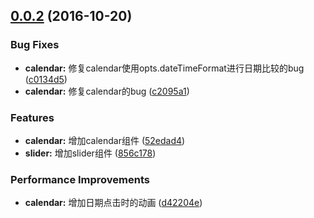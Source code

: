 <a name="0.0.2"></a>
## [0.0.2](https://github.com/fsy0718/riot-component/compare/52edad4...0.0.2) (2016-10-20)


### Bug Fixes

* **calendar:** 修复calendar使用opts.dateTimeFormat进行日期比较的bug ([c0134d5](https://github.com/fsy0718/riot-component/commit/c0134d5))
* **calendar:** 修复calendar的bug ([c2095a1](https://github.com/fsy0718/riot-component/commit/c2095a1))


### Features

* **calendar:** 增加calendar组件 ([52edad4](https://github.com/fsy0718/riot-component/commit/52edad4))
* **slider:** 增加slider组件 ([856c178](https://github.com/fsy0718/riot-component/commit/856c178))


### Performance Improvements

* **calendar:** 增加日期点击时的动画 ([d42204e](https://github.com/fsy0718/riot-component/commit/d42204e))



